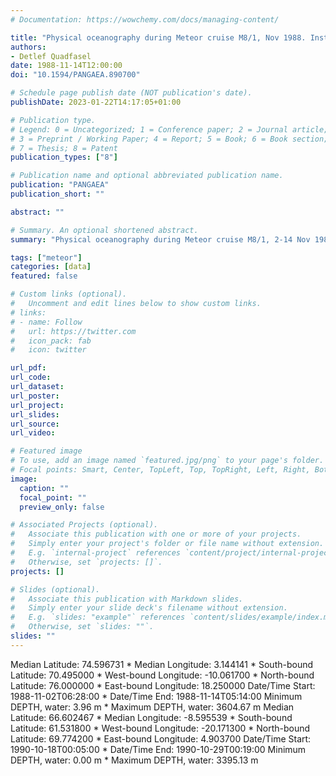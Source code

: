 ```yaml
---
# Documentation: https://wowchemy.com/docs/managing-content/

title: "Physical oceanography during Meteor cruise M8/1, Nov 1988. Institut für Meereskunde, Universität Hamburg"
authors: 
- Detlef Quadfasel
date: 1988-11-14T12:00:00
doi: "10.1594/PANGAEA.890700"

# Schedule page publish date (NOT publication's date).
publishDate: 2023-01-22T14:17:05+01:00

# Publication type.
# Legend: 0 = Uncategorized; 1 = Conference paper; 2 = Journal article;
# 3 = Preprint / Working Paper; 4 = Report; 5 = Book; 6 = Book section;
# 7 = Thesis; 8 = Patent
publication_types: ["8"]

# Publication name and optional abbreviated publication name.
publication: "PANGAEA"
publication_short: ""

abstract: ""

# Summary. An optional shortened abstract.
summary: "Physical oceanography during Meteor cruise M8/1, 2-14 Nov 1988."

tags: ["meteor"]
categories: [data]
featured: false

# Custom links (optional).
#   Uncomment and edit lines below to show custom links.
# links:
# - name: Follow
#   url: https://twitter.com
#   icon_pack: fab
#   icon: twitter

url_pdf:
url_code:
url_dataset: 
url_poster:
url_project:
url_slides:
url_source:
url_video:

# Featured image
# To use, add an image named `featured.jpg/png` to your page's folder. 
# Focal points: Smart, Center, TopLeft, Top, TopRight, Left, Right, BottomLeft, Bottom, BottomRight.
image:
  caption: ""
  focal_point: ""
  preview_only: false

# Associated Projects (optional).
#   Associate this publication with one or more of your projects.
#   Simply enter your project's folder or file name without extension.
#   E.g. `internal-project` references `content/project/internal-project/index.md`.
#   Otherwise, set `projects: []`.
projects: []

# Slides (optional).
#   Associate this publication with Markdown slides.
#   Simply enter your slide deck's filename without extension.
#   E.g. `slides: "example"` references `content/slides/example/index.md`.
#   Otherwise, set `slides: ""`.
slides: ""
---
```

Median Latitude: 74.596731 * Median Longitude: 3.144141 * South-bound Latitude: 70.495000 * West-bound Longitude: -10.061700 * North-bound Latitude: 76.000000 * East-bound Longitude: 18.250000
Date/Time Start: 1988-11-02T06:28:00 * Date/Time End: 1988-11-14T05:14:00
Minimum DEPTH, water: 3.96 m * Maximum DEPTH, water: 3604.67 m
Median Latitude: 66.602467 * Median Longitude: -8.595539 * South-bound Latitude: 61.531800 * West-bound Longitude: -20.171300 * North-bound Latitude: 69.774200 * East-bound Longitude: 4.903700
Date/Time Start: 1990-10-18T00:05:00 * Date/Time End: 1990-10-29T00:19:00
Minimum DEPTH, water: 0.00 m * Maximum DEPTH, water: 3395.13 m